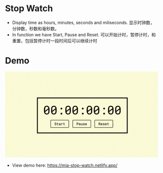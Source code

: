 # Stop Watch
- Display time as hours, minutes, seconds and miliseconds. 显示时钟数，分钟数，秒数和毫秒数。
- In function we have Start, Pause and Reset. 可以开始计时，暂停计时，和重置，包括暂停计时一段时间后可以继续计时

# Demo
![](stop-watch.png)
- View demo here: https://mia-stop-watch.netlify.app/ 